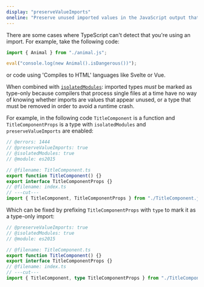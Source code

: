 ```yaml
---
display: "preserveValueImports"
oneline: "Preserve unused imported values in the JavaScript output that would otherwise be removed."
---
```


There are some cases where TypeScript can't detect that you're using an import. For example, take the following code:

```ts
import { Animal } from "./animal.js";

eval("console.log(new Animal().isDangerous())");
```

or code using 'Compiles to HTML' languages like Svelte or Vue.

When combined with [`isolatedModules`](#isolatedModules): imported types _must_ be marked as type-only because compilers that process single files at a time have no way of knowing whether imports are values that appear unused, or a type that must be removed in order to avoid a runtime crash.

For example, in the following code `TitleComponent` is a function and `TitleComponentProps` is a type with `isolatedModules` and `preserveValueImports` are enabled:

```ts twoslash
// @errors: 1444
// @preserveValueImports: true
// @isolatedModules: true
// @module: es2015

// @filename: TitleComponent.ts
export function TitleComponent() {}
export interface TitleComponentProps {}
// @filename: index.ts
// ---cut---
import { TitleComponent, TitleComponentProps } from "./TitleComponent.js";
```

Which can be fixed by prefixing `TitleComponentProps` with `type` to mark it as a type-only import:

```ts twoslash
// @preserveValueImports: true
// @isolatedModules: true
// @module: es2015

// @filename: TitleComponent.ts
export function TitleComponent() {}
export interface TitleComponentProps {}
// @filename: index.ts
// ---cut---
import { TitleComponent, type TitleComponentProps } from "./TitleComponent.js";
```
